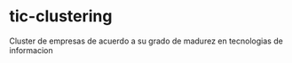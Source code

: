 # tic-clustering
Cluster de empresas de acuerdo a su grado de madurez en tecnologias de informacion
